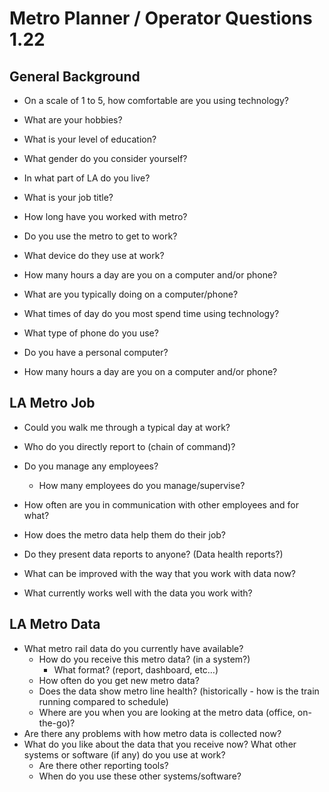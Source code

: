 # Metro Planner / Operator Questions 1.22

## General Background
- On a scale of 1 to 5, how comfortable are you using technology?
- What are your hobbies?
- What is your level of education? 
- What gender do you consider yourself?
- In what part of LA do you live?

- What is your job title?
- How long have you worked with metro?
- Do you use the metro to get to work?

- What device do they use at work?
- How many hours a day are you on a computer and/or phone?
- What are you typically doing on a computer/phone?
- What times of day do you most spend time using technology?
- What type of phone do you use?
- Do you have a personal computer?

- How many hours a day are you on a computer and/or phone?


## LA Metro Job
- Could you walk me through a typical day at work?
- Who do you directly report to (chain of command)?
- Do you manage any employees?
	- How many employees do you manage/supervise?
- How often are you in communication with other employees and for what?

- How does the metro data help them do their job?
- Do they present data reports to anyone? (Data health reports?)
- What can be improved with the way that you work with data now?
- What currently works well with the data you work with?


## LA Metro Data 
- What metro rail data do you currently have available?
	- How do you receive this metro data? (in a system?)
		- What format? (report, dashboard, etc…)
	- How often do you get new metro data?
	- Does the data show metro line health? (historically - how is the train running compared to schedule)
	- Where are you when you are looking at the metro data (office, on-the-go)?
- Are there any problems with how metro data is collected now?
- What do you like about the data that you receive now?
What other systems or software (if any) do you use at work?
	- Are there other reporting tools?
	- When do you use these other systems/software?


